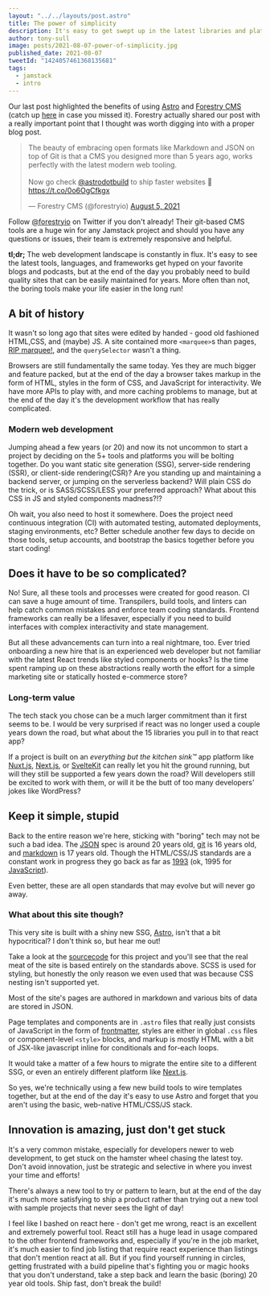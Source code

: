 ```yaml
---
layout: "../../layouts/post.astro"
title: The power of simplicity
description: It's easy to get swept up in the latest libraries and platforms, but don't underestimate the time savings of "boring" tech.
author: tony-sull
image: posts/2021-08-07-power-of-simplicity.jpg
published_date: 2021-08-07
tweetId: "1424057461368135681"
tags:
  - jamstack
  - intro
---
```


Our last post highlighted the benefits of using [Astro](https://astro.build) and [Forestry CMS](https://forestry.io) (catch up [here](/blog/astro-plus-forestry-revisited) in case you missed it). Forestry actually shared our post with a really important point that I thought was worth digging into with a proper blog post.

<blockquote class="twitter-tweet"><p lang="en" dir="ltr">The beauty of embracing open formats like Markdown and JSON on top of Git is that a CMS you designed more than 5 years ago, works perfectly with the latest modern web tooling.<br><br>Now go check <a href="https://twitter.com/astrodotbuild?ref_src=twsrc%5Etfw">@astrodotbuild</a> to ship faster websites 🚀 <a href="https://t.co/0o6OgCfkgx">https://t.co/0o6OgCfkgx</a></p>&mdash; Forestry CMS (@forestryio) <a href="https://twitter.com/forestryio/status/1423251438063521792?ref_src=twsrc%5Etfw">August 5, 2021</a></blockquote> <script async src="https://platform.twitter.com/widgets.js" charset="utf-8"></script>

Follow [@forestryio](https://twitter.com/forestryio) on Twitter if you don't already! Their git-based CMS tools are a huge win for any Jamstack project and should you have any questions or issues, their team is extremely responsive and helpful.

**tl;dr;** The web development landscape is constantly in flux. It's easy to see the latest tools, languages, and frameworks get hyped on your favorite blogs and podcasts, but at the end of the day you probably need to build quality sites that can be easily maintained for years. More often than not, the boring tools make your life easier in the long run!

## A bit of history

It wasn't so long ago that sites were edited by handed - good old fashioned HTML,CSS, and (maybe) JS. A site contained more `<marquee>`s than pages, [RIP marquee!](https://developer.mozilla.org/en-US/docs/Web/HTML/Element/marquee), and the `querySelector` wasn't a thing.

Browsers are still fundamentally the same today. Yes they are much bigger and feature packed, but at the end of the day a browser takes markup in the form of HTML, styles in the form of CSS, and JavaScript for interactivity. We have more APIs to play with, and more caching problems to manage, but at the end of the day it's the development workflow that has really complicated.

### Modern web development

Jumping ahead a few years (or 20) and now its not uncommon to start a project by deciding on the 5+ tools and platforms you will be bolting together. Do you want static site generation (SSG), server-side rendering (SSR), or client-side rendering(CSR)? Are you standing up and maintaining a backend server, or jumping on the serverless backend? Will plain CSS do the trick, or is SASS/SCSS/LESS your preferred approach? What about this CSS in JS and styled components madness?!?

Oh wait, you also need to host it somewhere. Does the project need continuous integration (CI) with automated testing, automated deployments, staging environments, etc? Better schedule another few days to decide on those tools, setup accounts, and bootstrap the basics together before you start coding!

## Does it have to be so complicated?

No! Sure, all these tools and processes were created for good reason. CI can save a huge amount of time. Transpilers, build tools, and linters can help catch common mistakes and enforce team coding standards. Frontend frameworks can really be a lifesaver, especially if you need to build interfaces with complex interactivity and state management.

But all these advancements can turn into a real nightmare, too. Ever tried onboarding a new hire that is an experienced web developer but not familiar with the latest React trends like styled components or hooks? Is the time spent ramping up on these abstractions really worth the effort for a simple marketing site or statically hosted e-commerce store?

### Long-term value

The tech stack you chose can be a much larger commitment than it first seems to be. I would be very surprised if react was no longer used a couple years down the road, but what about the 15 libraries you pull in to that react app?

If a project is built on an _everything but the kitchen sink™_ app platform like [Nuxt.js](https://nuxtjs.org/), [Next.js](https://nextjs.org/), or [SvelteKit](https://kit.svelte.dev) can really let you hit the ground running, but will they still be supported a few years down the road? Will developers still be excited to work with them, or will it be the butt of too many developers' jokes like WordPress?

## Keep it simple, stupid

Back to the entire reason we're here, sticking with "boring" tech may not be such a bad idea. The [JSON](https://en.wikipedia.org/wiki/JSON) spec is around 20 years old, [git](https://en.wikipedia.org/wiki/Git) is 16 years old, and [markdown](https://en.wikipedia.org/wiki/Markdown) is 17 years old. Though the HTML/CSS/JS standards are a constant work in progress they go back as far as [1993](https://en.wikipedia.org/wiki/HTML) (ok, 1995 for [JavaScript](https://en.wikipedia.org/wiki/JavaScript)).

Even better, these are all open standards that may evolve but will never go away.

### What about this site though?

This very site is built with a shiny new SSG, [Astro](https://astro.build), isn't that a bit hypocritical? I don't think so, but hear me out!

Take a look at the [sourcecode](https://github.com/navillus-bv/navillus-dev) for this project and you'll see that the real meat of the site is based entirely on the standards above. SCSS is used for styling, but honestly the only reason we even used that was because CSS nesting isn't supported yet.

Most of the site's pages are authored in markdown and various bits of data are stored in JSON.

Page templates and components are in `.astro` files that really just consists of JavaScript in the form of [frontmatter](https://docs.astro.build/core-concepts/astro-components#frontmatter-script), styles are either in global `.css` files or component-level `<style>` blocks, and markup is mostly HTML with a bit of JSX-like javascript inline for conditionals and for-each loops.

It would take a matter of a few hours to migrate the entire site to a different SSG, or even an entirely different platform like [Next.js](https://nextjs.org).

So yes, we're technically using a few new build tools to wire templates together, but at the end of the day it's easy to use Astro and forget that you aren't using the basic, web-native HTML/CSS/JS stack.

## Innovation is amazing, just don't get stuck

It's a very common mistake, especially for developers newer to web development, to get stuck on the hamster wheel chasing the latest toy. Don't avoid innovation, just be strategic and selective in where you invest your time and efforts!

There's always a new tool to try or pattern to learn, but at the end of the day it's much more satisfying to ship a product rather than trying out a new tool with sample projects that never sees the light of day!

I feel like I bashed on react here - don't get me wrong, react is an excellent and extremely powerful tool. React still has a huge lead in usage compared to the other frontend frameworks and, especially if you're in the job market, it's much easier to find job listing that require react experience than listings that don't mention react at all. But if you find yourself running in circles, getting frustrated with a build pipeline that's fighting you or magic hooks that you don't understand, take a step back and learn the basic (boring) 20 year old tools. Ship fast, don't break the build!

